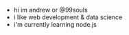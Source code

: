 - hi im andrew or @99souls
- i like web development & data science
- i'm currently learning node.js

